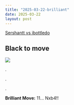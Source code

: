 ```yaml
---
title: "2025-03-22-brilliant"
date: 2025-03-22
layout: post
---
```


[Sershantt vs ibottledo](https://www.chess.com/analysis/game/live/136551841092?move=21&tab=review)

## Black to move

![](/RecordMyBrilliancy/images/2025-03-22-brilliant.png)

.

.

.

**Brilliant Move:** 11... Nxb4!!

